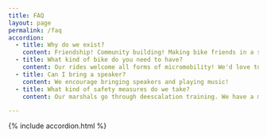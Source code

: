 ```yaml
---
title: FAQ
layout: page
permalink: /faq
accordion: 
  - title: Why do we exist?
    content: Friendship! Community building! Making bike friends in a safe space
  - title: What kind of bike do you need to have?
    content: Our rides welcome all forms of micromobility! We'd love to see you roll up on e-bikes, cruisers, folding bikes, mountain bikes, cargo bikes full of children & pets, gravel bikes, trikes, road bikes, scooters, or other PEVs.
  - title: Can I bring a speaker?
    content: We encourage bringing speakers and playing music!
  - title: What kind of safety measures do we take?
    content: Our marshals go through deescalation training. We have a minimum of nine marshals on each ride, and if we can't get enough Femmes & Thems-affiliated marshals, we outsource from other bike groups. Our marshals wear purple safety vests so that you can see them! Reach out if you'd like to join our team, even just occasionally.

---
```


{% include accordion.html %}

<!--
    Femmes and Thems Bike Chicago Website
    Copyright (C) 2025  Annika Kohrt
    kohrt.annika@gmail.com

    This program is free software: you can redistribute it and/or modify
    it under the terms of the GNU General Public License as published by
    the Free Software Foundation, either version 3 of the License, or
    (at your option) any later version.

    This program is distributed in the hope that it will be useful,
    but WITHOUT ANY WARRANTY; without even the implied warranty of
    MERCHANTABILITY or FITNESS FOR A PARTICULAR PURPOSE.  See the
    GNU General Public License for more details.

    You should have received a copy of the GNU General Public License
    along with this program.  If not, see <https://www.gnu.org/licenses/>.

-->